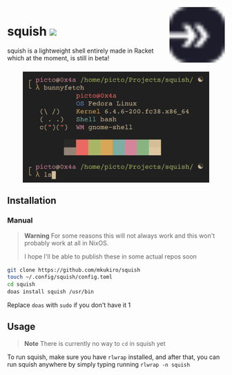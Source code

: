 <img align="right" height="128" src=".meow/sqsh.svg">

# squish ![](https://nukocities.neocities.org/nuko/sets/cat325.gif)

squish is a lightweight shell entirely made in Racket which at the moment, is still in beta!
<h3 align="center">
 <img align="center" height="256" src=".meow/screenshot.png">
<h3>

## Installation

### Manual

> **Warning**
> For some reasons this will not always work and this won't probably work at all in NixOS.
> 
> I hope I'll be able to publish these in some actual repos soon

```bash
git clone https://github.com/mkukiro/squish
touch ~/.config/squish/config.toml
cd squish
doas install squish /usr/bin
```

Replace `doas` with `sudo` if you don't have it
1
## Usage

> **Note**
> There is currently no way to `cd` in squish yet

To run squish, make sure you have `rlwrap` installed, and after that, you can run squish anywhere by simply typing running `rlwrap -n squish`
